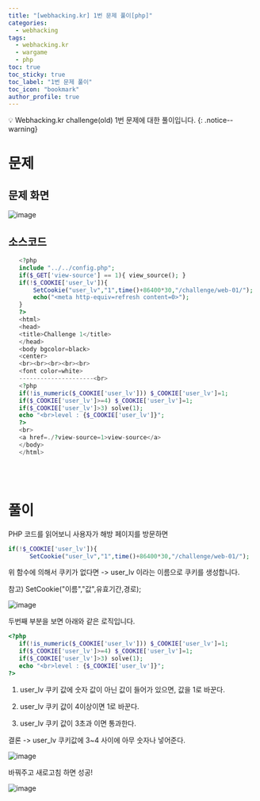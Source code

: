 ```yaml
---
title: "[webhacking.kr] 1번 문제 풀이[php]"
categories:
  - webhacking
tags:
  - webhacking.kr
  - wargame
  - php
toc: true
toc_sticky: true
toc_label: "1번 문제 풀이"
toc_icon: "bookmark"
author_profile: true
---
```


💡 Webhacking.kr challenge(old) 1번 문제에 대한 풀이입니다.
{: .notice--warning}

# 문제
## 문제 화면
 ![image](https://user-images.githubusercontent.com/33647663/149108827-53ab66fa-503a-4d19-a9b4-30431606b879.png)


## 소스코드
 ```php
    <?php
    include "../../config.php";
    if($_GET['view-source'] == 1){ view_source(); }
    if(!$_COOKIE['user_lv']){
        SetCookie("user_lv","1",time()+86400*30,"/challenge/web-01/");
        echo("<meta http-equiv=refresh content=0>");
    }
    ?>
    <html>
    <head>
    <title>Challenge 1</title>
    </head>
    <body bgcolor=black>
    <center>
    <br><br><br><br><br>
    <font color=white>
    ---------------------<br>
    <?php
    if(!is_numeric($_COOKIE['user_lv'])) $_COOKIE['user_lv']=1;
    if($_COOKIE['user_lv']>=4) $_COOKIE['user_lv']=1;
    if($_COOKIE['user_lv']>3) solve(1);
    echo "<br>level : {$_COOKIE['user_lv']}";
    ?>
    <br>
    <a href=./?view-source=1>view-source</a>
    </body>
    </html>
 ```
<br><br>

# 풀이
 PHP 코드를 읽어보니 사용자가 해방 페이지를 방문하면
 ```php
 if(!$_COOKIE['user_lv']){
       SetCookie("user_lv","1",time()+86400*30,"/challenge/web-01/");
 ```

 
 위 함수에 의해서 쿠키가 없다면 -> user_lv 이라는 이름으로 쿠키를 생성합니다.
 
 
 참고) SetCookie("이름","값",유효기간,경로); 

 ![image](https://user-images.githubusercontent.com/33647663/149110971-3c6709ca-9ba0-4a32-a861-155f9239b980.png)

 두번째 부분을 보면 아래와 같은 로직입니다.

 ```php
 <?php
    if(!is_numeric($_COOKIE['user_lv'])) $_COOKIE['user_lv']=1;
    if($_COOKIE['user_lv']>=4) $_COOKIE['user_lv']=1;
    if($_COOKIE['user_lv']>3) solve(1);
    echo "<br>level : {$_COOKIE['user_lv']}";
 ?>
 ```

 1. user_lv 쿠키 값에 숫자 값이 아닌 값이 들어가 있으면, 값을 1로 바꾼다.

 2. user_lv 쿠키 값이 4이상이면 1로 바꾼다.

 3. user_lv 쿠키 값이 3초과 이면 통과한다.
   
 결론 -> user_lv 쿠키값에 3~4 사이에 아무 숫자나 넣어준다.

 ![image](https://user-images.githubusercontent.com/33647663/149113599-2a48df9d-9518-4584-9795-f8cd5a20b2db.png)
 
 
 바꿔주고 새로고침 하면 성공!

 ![image](https://user-images.githubusercontent.com/33647663/149113960-cee55631-85aa-491f-87f6-d915571c70e4.png)
 